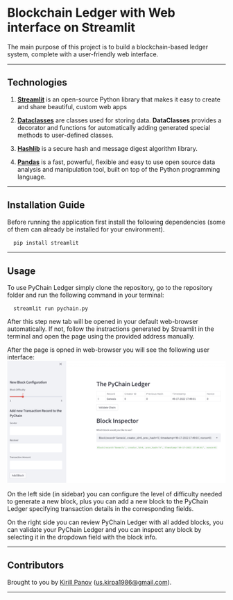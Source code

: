 # Blockchain Ledger with Web interface on Streamlit

The main purpose of this project is to build a blockchain-based ledger system, complete with a user-friendly web interface.

---

## Technologies

1. [**Streamlit**](https://streamlit.io/) is an open-source Python library that makes it easy to create and share beautiful, custom web apps

2. [**Dataclasses**](https://docs.python.org/3/library/dataclasses.html) are classes used for storing data. **DataClasses** provides a decorator and functions for automatically adding generated special methods to user-defined classes.

3. [**Hashlib**](https://docs.python.org/3/library/hashlib.html) is a secure hash and message digest algorithm library.

4. [**Pandas**](https://pandas.pydata.org/) is a fast, powerful, flexible and easy to use open source data analysis and manipulation tool, built on top of the Python programming language.

---

## Installation Guide

Before running the application first install the following dependencies (some of them can already be installed for your environment).

```python
  pip install streamlit
```

---

## Usage

To use PyChain Ledger simply clone the repository, go to the repository folder and run the following command in your terminal:

```
  streamlit run pychain.py
```
After this step new tab will be opened in your default web-browser automatically. If not, follow the instractions generated by Streamlit in the terminal and open the page using the provided address manually. 

After the page is opned in web-browser you will see the following user interface:
![user_interface](./static/pychain_ledger.png)

On the left side (in sidebar) you can configure the level of difficulty needed to generate a new block, plus you can add a new block to the PyChain Ledger specifying transaction details in the corresponding fields.

On the right side you can review PyChain Ledger with all added blocks, you can validate your PyChain Ledger and you can inspect any block by selecting it in the dropdown field with the block info. 

---

## Contributors

Brought to you by [Kirill Panov](https://www.linkedin.com/in/kirill-panov-696455192/) (us.kirpa1986@gmail.com).

---

